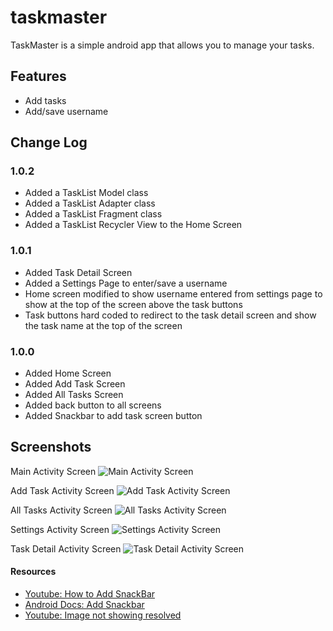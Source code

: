 # taskmaster

TaskMaster is a simple android app that allows you to manage your tasks.

## Features

- Add tasks
- Add/save username

## Change Log

### 1.0.2

- Added a TaskList Model class
- Added a TaskList Adapter class
- Added a TaskList Fragment class
- Added a TaskList Recycler View to the Home Screen


### 1.0.1

- Added Task Detail Screen
- Added a Settings Page to enter/save a username
- Home screen modified to show username entered from settings page to show at the top of the screen above the task buttons
- Task buttons hard coded to redirect to the task detail screen and show the task name at the top of the screen

### 1.0.0

- Added Home Screen
- Added Add Task Screen
- Added All Tasks Screen
- Added back button to all screens
- Added Snackbar to add task screen button

## Screenshots

Main Activity Screen
![Main Activity Screen](/readme-images/lab-26/MainActivityScreen3.png)

Add Task Activity Screen
![Add Task Activity Screen](/readme-images/lab-26/AddTaskActivityScreen.png)

All Tasks Activity Screen
![All Tasks Activity Screen](/readme-images/lab-26/AllTasksActivityScreen.png)

Settings Activity Screen
![Settings Activity Screen](/readme-images/lab-26/SettingsScreen.png)

Task Detail Activity Screen
![Task Detail Activity Screen](/readme-images/lab-26/TaskDetailScreen2.png)

#### Resources

- [Youtube: How to Add SnackBar](https://www.youtube.com/watch?v=R8HpNqha_VU)
- [Android Docs: Add Snackbar](https://developer.android.com/develop/ui/views/notifications/snackbar/showing)
- [Youtube: Image not showing resolved](https://www.youtube.com/watch?v=PKjjmhUCITo)
